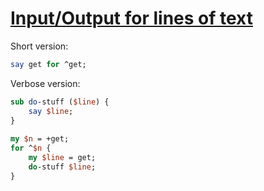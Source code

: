 [1]: https://rosettacode.org/wiki/Input/Output_for_lines_of_text

# [Input/Output for lines of text][1]





Short version:

```perl
say get for ^get;
```


Verbose version:

```perl
sub do-stuff ($line) {
    say $line;
}
 
my $n = +get;
for ^$n {
    my $line = get;
    do-stuff $line;
}
```
